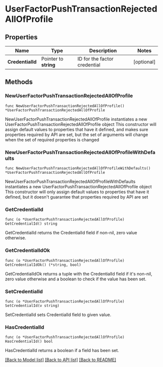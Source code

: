 # UserFactorPushTransactionRejectedAllOfProfile

## Properties

Name | Type | Description | Notes
------------ | ------------- | ------------- | -------------
**CredentialId** | Pointer to **string** | ID for the factor credential | [optional] 

## Methods

### NewUserFactorPushTransactionRejectedAllOfProfile

`func NewUserFactorPushTransactionRejectedAllOfProfile() *UserFactorPushTransactionRejectedAllOfProfile`

NewUserFactorPushTransactionRejectedAllOfProfile instantiates a new UserFactorPushTransactionRejectedAllOfProfile object
This constructor will assign default values to properties that have it defined,
and makes sure properties required by API are set, but the set of arguments
will change when the set of required properties is changed

### NewUserFactorPushTransactionRejectedAllOfProfileWithDefaults

`func NewUserFactorPushTransactionRejectedAllOfProfileWithDefaults() *UserFactorPushTransactionRejectedAllOfProfile`

NewUserFactorPushTransactionRejectedAllOfProfileWithDefaults instantiates a new UserFactorPushTransactionRejectedAllOfProfile object
This constructor will only assign default values to properties that have it defined,
but it doesn't guarantee that properties required by API are set

### GetCredentialId

`func (o *UserFactorPushTransactionRejectedAllOfProfile) GetCredentialId() string`

GetCredentialId returns the CredentialId field if non-nil, zero value otherwise.

### GetCredentialIdOk

`func (o *UserFactorPushTransactionRejectedAllOfProfile) GetCredentialIdOk() (*string, bool)`

GetCredentialIdOk returns a tuple with the CredentialId field if it's non-nil, zero value otherwise
and a boolean to check if the value has been set.

### SetCredentialId

`func (o *UserFactorPushTransactionRejectedAllOfProfile) SetCredentialId(v string)`

SetCredentialId sets CredentialId field to given value.

### HasCredentialId

`func (o *UserFactorPushTransactionRejectedAllOfProfile) HasCredentialId() bool`

HasCredentialId returns a boolean if a field has been set.


[[Back to Model list]](../README.md#documentation-for-models) [[Back to API list]](../README.md#documentation-for-api-endpoints) [[Back to README]](../README.md)


